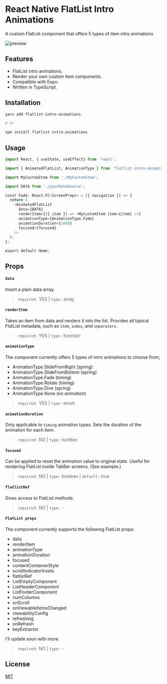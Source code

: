 # React Native FlatList Intro Animations

A custom FlatList component that offers 5 types of item intro animations

![preview](https://github.com/Umeraftab7747/flatlist-intro-animations/blob/master/preview.gif)

## Features

- FlatList intro animations.
- Render your own custom item components.
- Compatible with Expo.
- Written in TypeScript.

## Installation

```bash
yarn add flatlist-intro-animations

# or

npm install flatlist-intro-animations
```

## Usage

```python
import React, { useState, useEffect} from 'react';

import { AnimatedFlatList, AnimationType } from 'flatlist-intro-animations';

import MyCustomItem from './MyCustomItem';

import DATA from './yourDataSource';

const Fade: React.FC<ScreenProps> = ({ navigation }) => {
  return (
    <AnimatedFlatList
      data={DATA}
      renderItem={({ item }) => <MyCustomItem item={item} />}
      animationType={AnimationType.Fade}
      animationDuration={1000}
      focused={focused}
    />
  );
};

export default Home;
```

## Props

#### `data`

Insert a plain data array.

> `required:` YES | `type:` array

#### `renderItem`

Takes an item from data and renders it into the list. Provides all typical FlatList metadata, such as `item`, `index`, and `separators`.

> `required:` YES | `type:` function

#### `animationType`

The component currently offers 5 types of intro animations to choose from;

- AnimationType.SlideFromRight (spring)
- AnimationType.SlideFromBottom (spring)
- AnimationType.Fade (timing)
- AnimationType.Rotate (timing)
- AnimationType.Dive (spring)
- AnimationType.None (no animation)

> `required:` YES | `type:` enum

#### `animationDuration`

Only applicable to `timing` animation types. Sets the duration of the animation for each item.

> `required:` NO | `type:` number

#### `focused`

Can be applied to reset the animation value to original state. Useful for rendering FlatList inside TabBar screens. (See example.)

> `required:` NO | `type:` boolean | `default:` true

#### `flatlistRef`

Gives access to FlatList methods.

> `required:` NO | `type:` -

#### `FlatList props`

The component currently supports the following FlatList props:

- data
- renderItem
- animationType
- animationDuration
- focused
- contentContainerStyle
- scrollIndicatorInsets
- flatlistRef
- ListEmptyComponent
- ListHeaderComponent
- ListFooterComponent
- numColumns
- onScroll
- onViewableItemsChanged
- viewabilityConfig
- refreshing
- onRefresh
- keyExtractor

I'll update soon with more.

> `required:` NO | `type:` -

## License

[MIT](https://choosealicense.com/licenses/mit/)
